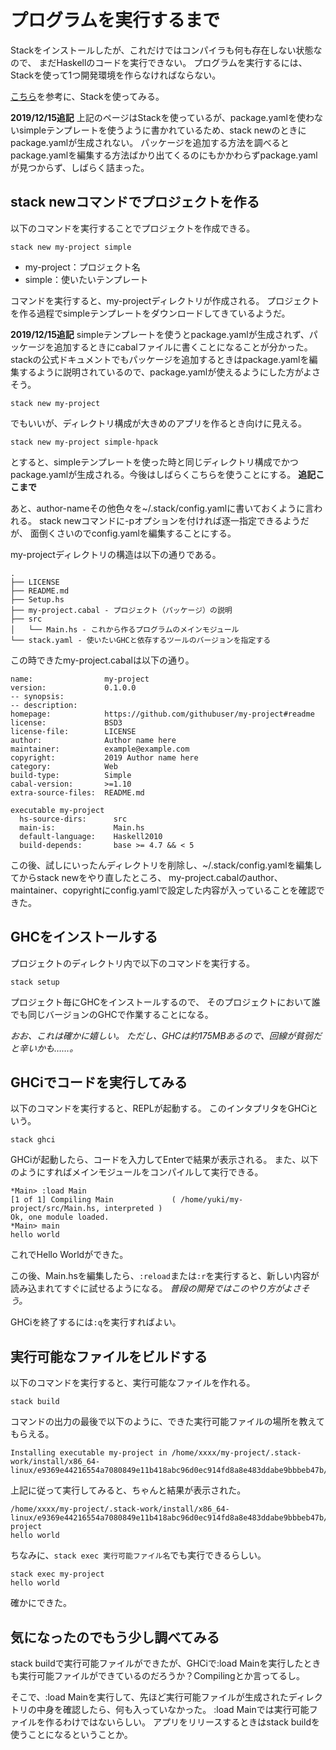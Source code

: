 # プログラムを実行するまで
Stackをインストールしたが、これだけではコンパイラも何も存在しない状態なので、
まだHaskellのコードを実行できない。
プログラムを実行するには、Stackを使って1つ開発環境を作らなければならない。

[こちら](http://seanhess.github.io/2015/08/04/practical-haskell-getting-started.html)を参考に、Stackを使ってみる。

**2019/12/15追記**
上記のページはStackを使っているが、package.yamlを使わないsimpleテンプレートを使うように書かれているため、stack newのときにpackage.yamlが生成されない。
パッケージを追加する方法を調べるとpackage.yamlを編集する方法ばかり出てくるのにもかかわらずpackage.yamlが見つからず、しばらく詰まった。

## stack newコマンドでプロジェクトを作る
以下のコマンドを実行することでプロジェクトを作成できる。
```
stack new my-project simple
```

- my-project：プロジェクト名
- simple：使いたいテンプレート

コマンドを実行すると、my-projectディレクトリが作成される。
プロジェクトを作る過程でsimpleテンプレートをダウンロードしてきているようだ。

**2019/12/15追記**
simpleテンプレートを使うとpackage.yamlが生成されず、パッケージを追加するときにcabalファイルに書くことになることが分かった。stackの公式ドキュメントでもパッケージを追加するときはpackage.yamlを編集するように説明されているので、package.yamlが使えるようにした方がよさそう。
```
stack new my-project
```
でもいいが、ディレクトリ構成が大きめのアプリを作るとき向けに見える。
```
stack new my-project simple-hpack
```
とすると、simpleテンプレートを使った時と同じディレクトリ構成でかつpackage.yamlが生成される。今後はしばらくこちらを使うことにする。
**追記ここまで**

あと、author-nameその他色々を~/.stack/config.yamlに書いておくように言われる。
stack newコマンドに-pオプションを付ければ逐一指定できるようだが、
面倒くさいのでconfig.yamlを編集することにする。

my-projectディレクトリの構造は以下の通りである。
```
.
├── LICENSE
├── README.md
├── Setup.hs
├── my-project.cabal - プロジェクト（パッケージ）の説明
├── src
│   └── Main.hs - これから作るプログラムのメインモジュール
└── stack.yaml - 使いたいGHCと依存するツールのバージョンを指定する
```

この時できたmy-project.cabalは以下の通り。

```my-project.cabal
name:                my-project
version:             0.1.0.0
-- synopsis:
-- description:
homepage:            https://github.com/githubuser/my-project#readme
license:             BSD3
license-file:        LICENSE
author:              Author name here
maintainer:          example@example.com
copyright:           2019 Author name here
category:            Web
build-type:          Simple
cabal-version:       >=1.10
extra-source-files:  README.md

executable my-project
  hs-source-dirs:      src
  main-is:             Main.hs
  default-language:    Haskell2010
  build-depends:       base >= 4.7 && < 5
```

この後、試しにいったんディレクトリを削除し、~/.stack/config.yamlを編集してからstack newをやり直したところ、
my-project.cabalのauthor、maintainer、copyrightにconfig.yamlで設定した内容が入っていることを確認できた。

## GHCをインストールする
プロジェクトのディレクトリ内で以下のコマンドを実行する。

```
stack setup
```

プロジェクト毎にGHCをインストールするので、
そのプロジェクトにおいて誰でも同じバージョンのGHCで作業することになる。

_おお、これは確かに嬉しい。_
_ただし、GHCは約175MBあるので、回線が貧弱だと辛いかも……。_

## GHCiでコードを実行してみる
以下のコマンドを実行すると、REPLが起動する。
このインタプリタをGHCiという。

```
stack ghci
```

GHCiが起動したら、コードを入力してEnterで結果が表示される。
また、以下のようにすればメインモジュールをコンパイルして実行できる。

```
*Main> :load Main
[1 of 1] Compiling Main             ( /home/yuki/my-project/src/Main.hs, interpreted )
Ok, one module loaded.
*Main> main
hello world
```

これでHello Worldができた。

この後、Main.hsを編集したら、`:reload`または`:r`を実行すると、新しい内容が読み込まれてすぐに試せるようになる。
_普段の開発ではこのやり方がよさそう。_

GHCiを終了するには`:q`を実行すればよい。

## 実行可能なファイルをビルドする
以下のコマンドを実行すると、実行可能なファイルを作れる。

```
stack build
```

コマンドの出力の最後で以下のように、できた実行可能ファイルの場所を教えてもらえる。

```
Installing executable my-project in /home/xxxx/my-project/.stack-work/install/x86_64-linux/e9369e44216554a7080849e11b418abc96d0ec914fd8a8e483ddabe9bbbeb47b/8.6.5/bin
```

上記に従って実行してみると、ちゃんと結果が表示された。

```
/home/xxxx/my-project/.stack-work/install/x86_64-linux/e9369e44216554a7080849e11b418abc96d0ec914fd8a8e483ddabe9bbbeb47b/8.6.5/bin/my-project
hello world
```

ちなみに、`stack exec 実行可能ファイル名`でも実行できるらしい。

```
stack exec my-project
hello world
```

確かにできた。

## 気になったのでもう少し調べてみる
stack buildで実行可能ファイルができたが、GHCiで:load Mainを実行したときも実行可能ファイルができているのだろうか？Compilingとか言ってるし。

そこで、:load Mainを実行して、先ほど実行可能ファイルが生成されたディレクトリの中身を確認したら、何も入っていなかった。
:load Mainでは実行可能ファイルを作るわけではないらしい。
アプリをリリースするときはstack buildを使うことになるということか。
